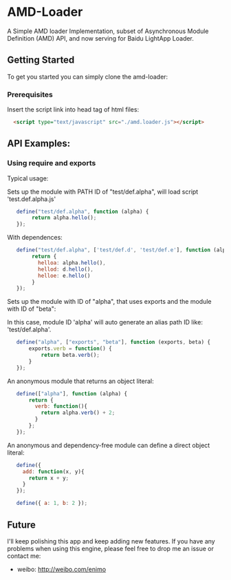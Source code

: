 # AMD-Loader

A Simple AMD loader Implementation, subset of Asynchronous Module Definition (AMD) API, and now serving for Baidu LightApp Loader.


## Getting Started

To get you started you can simply clone the amd-loader:

### Prerequisites

Insert the script link into head tag of html files: 

```html
  <script type="text/javascript" src="./amd.loader.js"></script>
```

## API Examples: <a name="examples"></a>

### Using require and exports

Typical usage:

Sets up the module with PATH ID of "test/def.alpha", will load script 'test.def.alpha.js'

```javascript
   define("test/def.alpha", function (alpha) {
        return alpha.hello();
   });
```

With dependences:

```javascript
   define("test/def.alpha", ['test/def.d', 'test/def.e'], function (alpha, d, e) {
        return {
          helloa: alpha.hello(),
          hellod: d.hello(),
          helloe: e.hello()
        }
   });
```

Sets up the module with ID of "alpha", that uses exports and the module with ID of "beta":

In this case, module ID 'alpha' will auto generate an alias path ID like: 'test/def.alpha'.

```javascript
   define("alpha", ["exports", "beta"], function (exports, beta) {
       exports.verb = function() {
           return beta.verb();
       }
   });
```

An anonymous module that returns an object literal:

```javascript
   define(["alpha"], function (alpha) {
       return {
         verb: function(){
           return alpha.verb() + 2;
         }
       };
   });
```

An anonymous and dependency-free module can define a direct object literal:

```javascript
   define({
     add: function(x, y){
       return x + y;
     }
   });
```

```javascript
   define({ a: 1, b: 2 });
```

## Future 

I'll keep polishing this app and keep adding new features. If you have any problems when using this engine, please feel free to drop me an issue or contact me:

* weibo: http://weibo.com/enimo